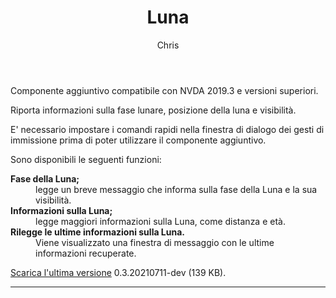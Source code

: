 ﻿---
layout: post
title: Luna
author: Chris
---


Componente aggiuntivo compatibile con NVDA 2019.3 e versioni superiori.

Riporta informazioni sulla fase lunare, posizione della luna e visibilità.

E' necessario  impostare i comandi rapidi  nella finestra di dialogo dei gesti di immissione  prima di poter utilizzare il componente aggiuntivo.

Sono disponibili le seguenti funzioni:

<dl>
<dt><strong>Fase della Luna;</strong></dt>
<dd>legge un breve messaggio che informa sulla fase della Luna e la sua visibilità.</dd>
<dt><strong>Informazioni sulla Luna;</strong></dt>
<dd>legge maggiori informazioni sulla Luna, come distanza  e età.</dd>
<dt><strong>Rilegge le ultime informazioni sulla Luna.</strong></dt>
<dd>Viene visualizzato una finestra di messaggio   con le ultime informazioni recuperate.</dd></dl>

[Scarica l'ultima versione](https://github.com/Christianlm/Luna/releases/download/0.3.20210711-dev/luna-0.3.20210711-dev.nvda-addon) 0.3.20210711-dev (139 KB).

<audio autoplay="autoplay" preload="auto">
<source src="https://Christianlm.github.io/waves/0001.wav" type="audio/wav" />
</audio>

---
 